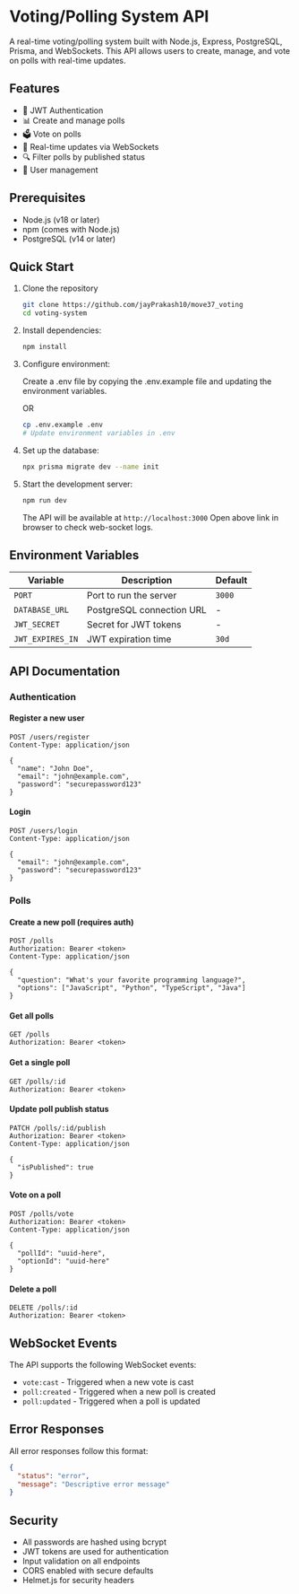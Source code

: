 # Voting/Polling System API

A real-time voting/polling system built with Node.js, Express, PostgreSQL, Prisma, and WebSockets. This API allows users to create, manage, and vote on polls with real-time updates.

## Features

- 🔐 JWT Authentication
- 📊 Create and manage polls
- 🗳️ Vote on polls
- 🔄 Real-time updates via WebSockets
- 🔍 Filter polls by published status
- 👤 User management

## Prerequisites

- Node.js (v18 or later)
- npm (comes with Node.js)
- PostgreSQL (v14 or later)

## Quick Start

1. Clone the repository
   ```bash
   git clone https://github.com/jayPrakash10/move37_voting
   cd voting-system
   ```

2. Install dependencies:
   ```bash
   npm install
   ```

3. Configure environment:

   Create a .env file by copying the .env.example file and updating the environment variables.
   
   OR
   
   ```bash
   cp .env.example .env
   # Update environment variables in .env
   ```

5. Set up the database:
   ```bash
   npx prisma migrate dev --name init
   ```

6. Start the development server:
   ```bash
   npm run dev
   ```
   The API will be available at `http://localhost:3000`
   Open above link in browser to check web-socket logs.

## Environment Variables

| Variable | Description | Default |
|----------|-------------|---------|
| `PORT` | Port to run the server | `3000` |
| `DATABASE_URL` | PostgreSQL connection URL | - |
| `JWT_SECRET` | Secret for JWT tokens | - |
| `JWT_EXPIRES_IN` | JWT expiration time | `30d` |

## API Documentation

### Authentication

#### Register a new user
```http
POST /users/register
Content-Type: application/json

{
  "name": "John Doe",
  "email": "john@example.com",
  "password": "securepassword123"
}
```

#### Login
```http
POST /users/login
Content-Type: application/json

{
  "email": "john@example.com",
  "password": "securepassword123"
}
```

### Polls

#### Create a new poll (requires auth)
```http
POST /polls
Authorization: Bearer <token>
Content-Type: application/json

{
  "question": "What's your favorite programming language?",
  "options": ["JavaScript", "Python", "TypeScript", "Java"]
}
```

#### Get all polls
```http
GET /polls
Authorization: Bearer <token>
```

#### Get a single poll
```http
GET /polls/:id
Authorization: Bearer <token>
```

#### Update poll publish status
```http
PATCH /polls/:id/publish
Authorization: Bearer <token>
Content-Type: application/json

{
  "isPublished": true
}
```

#### Vote on a poll
```http
POST /polls/vote
Authorization: Bearer <token>
Content-Type: application/json

{
  "pollId": "uuid-here",
  "optionId": "uuid-here"
}
```

#### Delete a poll
```http
DELETE /polls/:id
Authorization: Bearer <token>
```

## WebSocket Events

The API supports the following WebSocket events:

- `vote:cast` - Triggered when a new vote is cast
- `poll:created` - Triggered when a new poll is created
- `poll:updated` - Triggered when a poll is updated

## Error Responses

All error responses follow this format:
```json
{
  "status": "error",
  "message": "Descriptive error message"
}
```

## Security

- All passwords are hashed using bcrypt
- JWT tokens are used for authentication
- Input validation on all endpoints
- CORS enabled with secure defaults
- Helmet.js for security headers
